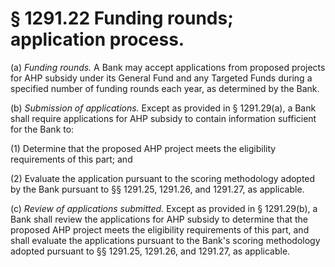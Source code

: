 # § 1291.22   Funding rounds; application process.

(a) *Funding rounds.* A Bank may accept applications from proposed projects for AHP subsidy under its General Fund and any Targeted Funds during a specified number of funding rounds each year, as determined by the Bank.


(b) *Submission of applications.* Except as provided in § 1291.29(a), a Bank shall require applications for AHP subsidy to contain information sufficient for the Bank to:


(1) Determine that the proposed AHP project meets the eligibility requirements of this part; and


(2) Evaluate the application pursuant to the scoring methodology adopted by the Bank pursuant to §§ 1291.25, 1291.26, and 1291.27, as applicable.


(c) *Review of applications submitted.* Except as provided in § 1291.29(b), a Bank shall review the applications for AHP subsidy to determine that the proposed AHP project meets the eligibility requirements of this part, and shall evaluate the applications pursuant to the Bank's scoring methodology adopted pursuant to §§ 1291.25, 1291.26, and 1291.27, as applicable.




